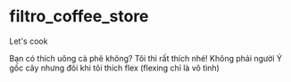 # filtro_coffee_store
Let's cook


Bạn có thích uông cà phê không? Tôi thì rất thích nhé! Không phải người Ý gốc cây nhưng đôi khi tôi thích flex (flexing chỉ là vô tình)
